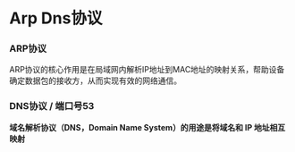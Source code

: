 # Arp Dns协议

### ARP协议

ARP协议的核心作用是在局域网内解析IP地址到MAC地址的映射关系，帮助设备确定数据包的接收方，从而实现有效的网络通信。

### DNS协议 / 端口号53

**域名解析协议（DNS，Domain Name System）的用途是将域名和 IP 地址相互映射**
